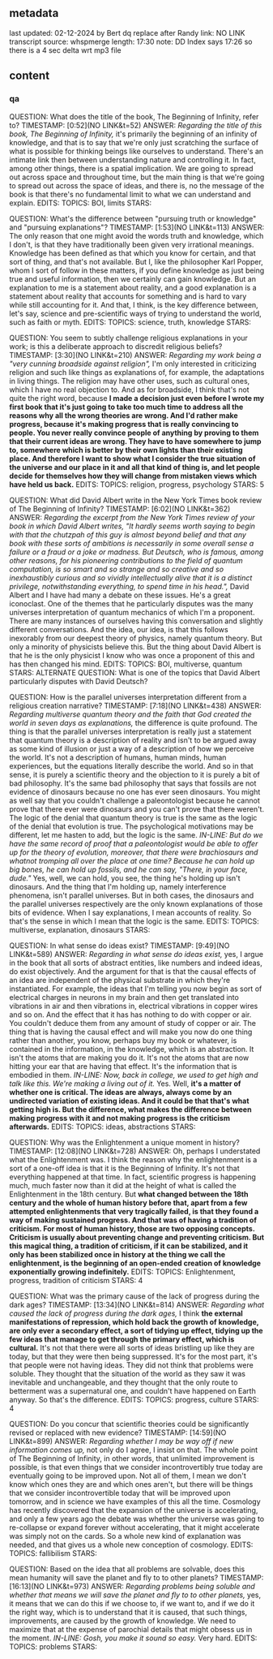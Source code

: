 ## metadata
last updated: 02-12-2024 by Bert dq replace after Randy
link: NO LINK
transcript source: whspmerge
length: 17:30
note: DD Index says 17:26 so there is a 4 sec delta wrt mp3 file

## content

### qa

QUESTION: What does the title of the book, The Beginning of Infinity, refer to?
TIMESTAMP: [0:52](NO LINK&t=52)
ANSWER: _Regarding the title of this book, The Beginning of Infinity,_ it's primarily the beginning of an infinity of knowledge, and that is to say that we're only just scratching the surface of what is possible for thinking beings like ourselves to understand. There's an intimate link then between understanding nature and controlling it. In fact, among other things, there is a spatial implication. We are going to spread out across space and throughout time, but the main thing is that we're going to spread out across the space of ideas, and there is, no the message of the book is that there's no fundamental limit to what we can understand and explain.
EDITS: 
TOPICS: BOI, limits
STARS: 

QUESTION: What's the difference between "pursuing truth or knowledge" and "pursuing explanations"?
TIMESTAMP: [1:53](NO LINK&t=113)
ANSWER: The only reason that one might avoid the words truth and knowledge, which I don't, is that they have traditionally been given very irrational meanings. Knowledge has been defined as that which you know for certain, and that sort of thing, and that's not available. But I, like the philosopher Karl Popper, whom I sort of follow in these matters, if you define knowledge as just being true and useful information, then we certainly can gain knowledge. But an explanation to me is a statement about reality, and a good explanation is a statement about reality that accounts for something and is hard to vary while still accounting for it. And that, I think, is the key difference between, let's say, science and pre-scientific ways of trying to understand the world, such as faith or myth.
EDITS: 
TOPICS: science, truth, knowledge
STARS: 

QUESTION: You seem to subtly challenge religious explanations in your work; is this a deliberate approach to discredit religious beliefs?
TIMESTAMP: [3:30](NO LINK&t=210)
ANSWER: _Regarding my work being a "very cunning broadside against religion",_ I'm only interested in criticizing religion and such like things as explanations of, for example, the adaptations in living things. The religion may have other uses, such as cultural ones, which I have no real objection to. And as for broadside, I think that's not quite the right word, because __I made a decision just even before I wrote my first book that it's just going to take too much time to address all the reasons why all the wrong theories are wrong. And I'd rather make progress, because it's making progress that is really convincing to people. You never really convince people of anything by proving to them that their current ideas are wrong. They have to have somewhere to jump to, somewhere which is better by their own lights than their existing place. And therefore I want to show what I consider the true situation of the universe and our place in it and all that kind of thing is, and let people decide for themselves how they will change from mistaken views which have held us back.__
EDITS: 
TOPICS: religion, progress, psychology
STARS: 5

QUESTION: What did David Albert write in the New York Times book review of The Beginning of Infinity?
TIMESTAMP: [6:02](NO LINK&t=362)
ANSWER: _Regarding the excerpt from the New York Times review of your book in which David Albert writes, "It hardly seems worth saying to begin with that the chutzpah of this guy is almost beyond belief and that any book with these sorts of ambitions is necessarily in some overall sense a failure or a fraud or a joke or madness. But Deutsch, who is famous, among other reasons, for his pioneering contributions to the field of quantum computation, is so smart and so strange and so creative and so inexhaustibly curious and so vividly intellectually alive that it is a distinct privilege, notwithstanding everything, to spend time in his head.",_ David Albert and I have had many a debate on these issues. He's a great iconoclast. One of the themes that he particularly disputes was the many universes interpretation of quantum mechanics of which I'm a proponent. There are many instances of ourselves having this conversation and slightly different conversations. And the idea, our idea, is that this follows inexorably from our deepest theory of physics, namely quantum theory. But only a minority of physicists believe this. But the thing about David Albert is that he is the only physicist I know who was once a proponent of this and has then changed his mind.
EDITS: 
TOPICS: BOI, multiverse, quantum
STARS: 
ALTERNATE QUESTION: What is one of the topics that David Albert particularly disputes with David Deutsch?

QUESTION: How is the parallel universes interpretation different from a religious creation narrative?
TIMESTAMP: [7:18](NO LINK&t=438)
ANSWER: _Regarding multiverse quantum theory and the faith that God created the world in seven days as explanations,_ the difference is quite profound. The thing is that the parallel universes interpretation is really just a statement that quantum theory is a description of reality and isn't to be argued away as some kind of illusion or just a way of a description of how we perceive the world. It's not a description of humans, human minds, human experiences, but the equations literally describe the world. And so in that sense, it is purely a scientific theory and the objection to it is purely a bit of bad philosophy. It's the same bad philosophy that says that fossils are not evidence of dinosaurs because no one has ever seen dinosaurs. You might as well say that you couldn't challenge a paleontologist because he cannot prove that there ever were dinosaurs and you can't prove that there weren't. The logic of the denial that quantum theory is true is the same as the logic of the denial that evolution is true. The psychological motivations may be different, let me hasten to add, but the logic is the same. *IN-LINE: But do we have the same record of proof that a paleontologist would be able to offer up for the theory of evolution, moreover, that there were brachiosaurs and whatnot tromping all over the place at one time? Because he can hold up big bones, he can hold up fossils, and he can say, "There, in your face, dude."* Yes, well, we can hold, you see, the thing he's holding up isn't dinosaurs. And the thing that I'm holding up, namely interference phenomena, isn't parallel universes. But in both cases, the dinosaurs and the parallel universes respectively are the only known explanations of those bits of evidence. When I say explanations, I mean accounts of reality. So that's the sense in which I mean that the logic is the same.
EDITS: 
TOPICS: multiverse, explanation, dinosaurs
STARS: 

QUESTION: In what sense do ideas exist?
TIMESTAMP: [9:49](NO LINK&t=589)
ANSWER: _Regarding in what sense do ideas exist,_ yes, I argue in the book that all sorts of abstract entities, like numbers and indeed ideas, do exist objectively. And the argument for that is that the causal effects of an idea are independent of the physical substrate in which they're instantiated. For example, the ideas that I'm telling you now begin as sort of electrical charges in neurons in my brain and then get translated into vibrations in air and then vibrations in, electrical vibrations in copper wires and so on. And the effect that it has has nothing to do with copper or air. You couldn't deduce them from any amount of study of copper or air. The thing that is having the causal effect and will make you now do one thing rather than another, you know, perhaps buy my book or whatever, is contained in the information, in the knowledge, which is an abstraction. It isn't the atoms that are making you do it. It's not the atoms that are now hitting your ear that are having that effect. It's the information that is embodied in them. *IN-LINE: Now, back in college, we used to get high and talk like this. We're making a living out of it.* Yes. Well, __it's a matter of whether one is critical. The ideas are always, always come by an undirected variation of existing ideas. And it could be that that's what getting high is. But the difference, what makes the difference between making progress with it and not making progress is the criticism afterwards.__
EDITS: 
TOPICS: ideas, abstractions
STARS: 

QUESTION: Why was the Enlightenment a unique moment in history?
TIMESTAMP: [12:08](NO LINK&t=728)
ANSWER: Oh, perhaps I understated what the Enlightenment was. I think the reason why the enlightenment is a sort of a one-off idea is that it is the Beginning of Infinity. It's not that everything happened at that time. In fact, scientific progress is happening much, much faster now than it did at the height of what is called the Enlightenment in the 18th century. But __what changed between the 18th century and the whole of human history before that, apart from a few attempted enlightenments that very tragically failed, is that they found a way of making sustained progress. And that was of having a tradition of criticism. For most of human history, those are two opposing concepts. Criticism is usually about preventing change and preventing criticism. But this magical thing, a tradition of criticism, if it can be stabilized, and it only has been stabilized once in history at the thing we call the enlightenment, is the beginning of an open-ended creation of knowledge exponentially growing indefinitely.__
EDITS: 
TOPICS: Enlightenment, progress, tradition of criticism
STARS: 4

QUESTION: What was the primary cause of the lack of progress during the dark ages?
TIMESTAMP: [13:34](NO LINK&t=814)
ANSWER: _Regarding what caused the lack of progress during the dark ages,_ I think __the external manifestations of repression, which hold back the growth of knowledge, are only ever a secondary effect, a sort of tidying up effect, tidying up the few ideas that manage to get through the primary effect, which is cultural.__ It's not that there were all sorts of ideas bristling up like they are today, but that they were then being suppressed. It's for the most part, it's that people were not having ideas. They did not think that problems were soluble. They thought that the situation of the world as they saw it was inevitable and unchangeable, and they thought that the only route to betterment was a supernatural one, and couldn't have happened on Earth anyway. So that's the difference.
EDITS: 
TOPICS: progress, culture
STARS: 4

QUESTION: Do you concur that scientific theories could be significantly revised or replaced with new evidence?
TIMESTAMP: [14:59](NO LINK&t=899)
ANSWER: _Regarding whether I may be way off if new information comes up,_ not only do I agree, I insist on that. The whole point of The Beginning of Infinity, in other words, that unlimited improvement is possible, is that even things that we consider incontrovertibly true today are eventually going to be improved upon. Not all of them, I mean we don't know which ones they are and which ones aren't, but there will be things that we consider incontrovertible today that will be improved upon tomorrow, and in science we have examples of this all the time. Cosmology has recently discovered that the expansion of the universe is accelerating, and only a few years ago the debate was whether the universe was going to re-collapse or expand forever without accelerating, that it might accelerate was simply not on the cards. So a whole new kind of explanation was needed, and that gives us a whole new conception of cosmology.
EDITS: 
TOPICS: fallibilism
STARS: 

QUESTION: Based on the idea that all problems are solvable, does this mean humanity will save the planet and fly to to other planets?
TIMESTAMP: [16:13](NO LINK&t=973)
ANSWER: _Regarding problems being soluble and whether that means we will save the planet and fly to to other planets,_ yes, it means that we can do this if we choose to, if we want to, and if we do it the right way, which is to understand that it is caused, that such things, improvements, are caused by the growth of knowledge. We need to maximize that at the expense of parochial details that might obsess us in the moment. *IN-LINE: Gosh, you make it sound so easy.* Very hard.
EDITS: 
TOPICS: problems
STARS: 

